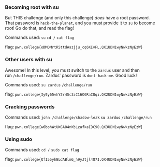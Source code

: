 
### Becoming root with su 

But THIS challenge (and only this challenge) _does_ have a root password. That password is `hack-the-planet`, and you must provide it to `su` to become root! Go do that, and read the flag!

Commands used: 
`su`
`cd /`
`cat flag`

flag: `pwn.college{oDMDMrtR5ttdAazjju_cq6KIvFL.QX1UDN1wyNwkzNyEzW}`


### Other users with su 

Awesome! In this level, you must switch to the `zardus` user and then run `/challenge/run`. Zardus' password is `dont-hack-me`. Good luck!

Commands used: 
`su zardus`
`/challenge/run`

flag: `pwn.college{Iy9y65vhY2r4Sc3zC16OGRaC8qi.QX2UDN1wyNwkzNyEzW}`

### Cracking passwords

Commands used: 
`john /challenge/shadow-leak`
`su zardus`
`/challenge/run`

flag: `pwn.college{w6bohWtUKGA84nKbLzafkaIDC9O.QX3UDN1wyNwkzNyEzW}`

### Using sudo 

Commands used: 
`cd /`
`sudo cat flag`

flag: `pwn.college{QfI55yhBLdABlmG_h9yJtjl4Q7I.QX4UDN1wyNwkzNyEzW}`
